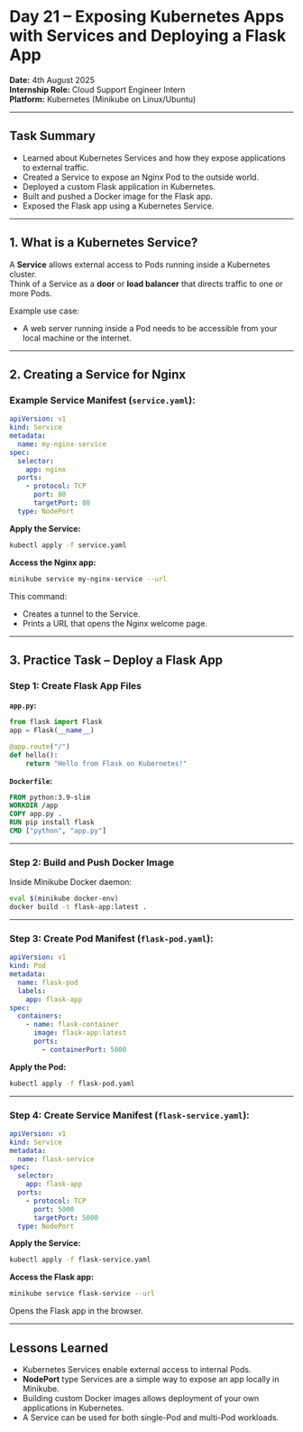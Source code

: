 # Day 21 – Exposing Kubernetes Apps with Services and Deploying a Flask App

**Date:** 4th August 2025  
**Internship Role:** Cloud Support Engineer Intern  
**Platform:** Kubernetes (Minikube on Linux/Ubuntu)

---

## Task Summary

- Learned about Kubernetes Services and how they expose applications to external traffic.
- Created a Service to expose an Nginx Pod to the outside world.
- Deployed a custom Flask application in Kubernetes.
- Built and pushed a Docker image for the Flask app.
- Exposed the Flask app using a Kubernetes Service.

---

## 1. What is a Kubernetes Service?

A **Service** allows external access to Pods running inside a Kubernetes cluster.  
Think of a Service as a **door** or **load balancer** that directs traffic to one or more Pods.

Example use case:
- A web server running inside a Pod needs to be accessible from your local machine or the internet.

---

## 2. Creating a Service for Nginx

### Example Service Manifest (`service.yaml`):
```yaml
apiVersion: v1
kind: Service
metadata:
  name: my-nginx-service
spec:
  selector:
    app: nginx
  ports:
    - protocol: TCP
      port: 80
      targetPort: 80
  type: NodePort
```

**Apply the Service:**
```bash
kubectl apply -f service.yaml
```

**Access the Nginx app:**
```bash
minikube service my-nginx-service --url
```
This command:
- Creates a tunnel to the Service.
- Prints a URL that opens the Nginx welcome page.

---

## 3. Practice Task – Deploy a Flask App

### Step 1: Create Flask App Files

**`app.py`:**
```python
from flask import Flask
app = Flask(__name__)

@app.route("/")
def hello():
    return "Hello from Flask on Kubernetes!"
```

**`Dockerfile`:**
```dockerfile
FROM python:3.9-slim
WORKDIR /app
COPY app.py .
RUN pip install flask
CMD ["python", "app.py"]
```

---

### Step 2: Build and Push Docker Image

Inside Minikube Docker daemon:
```bash
eval $(minikube docker-env)
docker build -t flask-app:latest .
```

---

### Step 3: Create Pod Manifest (`flask-pod.yaml`):
```yaml
apiVersion: v1
kind: Pod
metadata:
  name: flask-pod
  labels:
    app: flask-app
spec:
  containers:
    - name: flask-container
      image: flask-app:latest
      ports:
        - containerPort: 5000
```

**Apply the Pod:**
```bash
kubectl apply -f flask-pod.yaml
```

---

### Step 4: Create Service Manifest (`flask-service.yaml`):
```yaml
apiVersion: v1
kind: Service
metadata:
  name: flask-service
spec:
  selector:
    app: flask-app
  ports:
    - protocol: TCP
      port: 5000
      targetPort: 5000
  type: NodePort
```

**Apply the Service:**
```bash
kubectl apply -f flask-service.yaml
```

**Access the Flask app:**
```bash
minikube service flask-service --url
```
Opens the Flask app in the browser.

---

## Lessons Learned

- Kubernetes Services enable external access to internal Pods.
- **NodePort** type Services are a simple way to expose an app locally in Minikube.
- Building custom Docker images allows deployment of your own applications in Kubernetes.
- A Service can be used for both single-Pod and multi-Pod workloads.